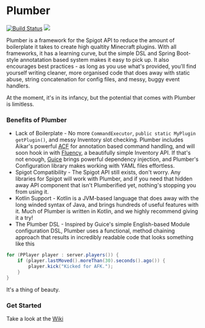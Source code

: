 # Plumber

[![Build Status](https://travis-ci.com/knightzmc/plumber.svg?branch=master)](https://travis-ci.com/knightzmc/plumber) [![](https://jitpack.io/v/knightzmc/Plumber.svg)](https://jitpack.io/#knightzmc/Plumber)

Plumber is a framework for the Spigot API to reduce the amount of boilerplate it takes to create high qualtity Minecraft plugins. With all frameworks, it has a learning curve, but the simple DSL and Spring Boot-style annotatation based system makes it easy to pick up. It also encourages best practices - as long as you use what's provided, you'll find yourself writing cleaner, more organised code that does away with static abuse, string concatenation for config files, and messy, buggy event handlers.

At the moment, it's in its infancy, but the potential that comes with Plumber is limitless.

### Benefits of Plumber
* Lack of Boilerplate - No more `CommandExecutor`, `public static MyPlugin getPlugin()`, and messy Inventory slot checking. Plumber includes Aikar's powerful [ACF](https://github.com/aikar/commands) for annotation based command handling, and will soon hook in with [Fluency](https://github.com/knightzmc/spigotmenus/tree/dev), a beautifully simple Inventory API. If that's not enough, [Guice](https://github.com/google/guice/) brings powerful dependency injection, and Plumber's Configuration library makes working with YAML files effortless.
* Spigot Compatibility - The Spigot API still exists, don't worry. Any libraries for Spigot will work with Plumber, and if you need that hidden away API component that isn't Plumberified yet, nothing's stopping you from using it.
* Kotlin Support - Kotlin is a JVM-based language that does away with the long winded syntax of Java, and brings hundreds of useful features with it. Much of Plumber is written in Kotlin, and we highly recommend giving it a try!
* The Plumber DSL - Inspired by Guice's simple English-based Module configuration DSL, Plumber uses a functional, method chaining approach that results in incredibly readable code that looks something like this
```java
for (PPlayer player : server.players()) {
    if (player.lastMoved().moreThan(30).seconds().ago()) {
        player.kick("Kicked for AFK.");
    }
}
```
It's a thing of beauty.


### Get Started
Take a look at the [Wiki](https://github.com/knightzmc/plumber/wiki)
